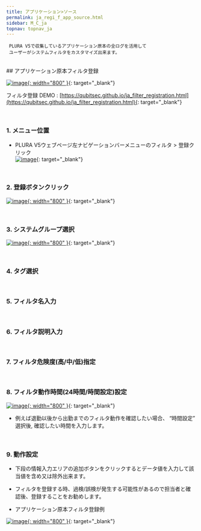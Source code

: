 ```yaml
---
title: アプリケーション>ソース
permalink: ja_regi_f_app_source.html
sidebar: M_C_ja
topnav: topnav_ja
---
```


     PLURA V5で収集しているアプリケーション原本の全ログを活用して
     ユーザーがシステムフィルタをカスタマイズ出来ます。

<br />
##  アプリケーション原本フィルタ登録

 [![image](/docs/images/Manual/common/regi/source/ja/1.PNG){: width="800" }](/docs/images/Manual/common/regi/source/ja/1.PNG){: target="_blank"}

フィルタ登録 DEMO : [https://qubitsec.github.io/ja_filter_registration.html](https://qubitsec.github.io/ja_filter_registration.html){: target="_blank"}

<br />

### 1. メニュー位置
- PLURA V5ウェブページ左ナビゲーションバーメニューのフィルタ > 登録クリック   
 [![image](/docs/images/Manual/common/regi/source/ja/2.PNG)](/docs/images/Manual/common/regi/source/ja/2.PNG){: target="_blank"}

<br />

### 2. 登録ボタンクリック
 [![image](/docs/images/Manual/common/regi/source/ja/3.PNG){: width="800" }](/docs/images/Manual/common/regi/source/ja/3.PNG){: target="_blank"}

<br />

### 3. システムグループ選択
 [![image](/docs/images/Manual/common/regi/source/ja/4.PNG){: width="800" }](/docs/images/Manual/common/regi/source/ja/4.PNG){: target="_blank"}

<br />

### 4. タグ選択

<br />

### 5. フィルタ名入力

<br />

### 6. フィルタ説明入力

<br />

### 7. フィルタ危険度(高/中/低)指定

<br />

### 8. フィルタ動作時間(24時間/時間設定)設定
 [![image](/docs/images/Manual/common/regi/source/ja/5.PNG){: width="800" }](/docs/images/Manual/common/regi/source/ja/5.PNG){: target="_blank"}

- 例えば退勤以後から出勤までのフィルタ動作を確認したい場合、 “時間設定” 選択後, 確認したい時間を入力します。

<br />

### 9. 動作設定

- 下段の情報入力エリアの追加ボタンをクリックするとデータ値を入力して該当値を含め又は除外出来ます。

- フィルタを登録する時、過検/誤検が発生する可能性があるので担当者と確認後、登録することをお勧めします。

- アプリケーション原本フィルタ登録例

 [![image](/docs/images/Manual/common/regi/source/ja/6.PNG){: width="800" }](/docs/images/Manual/common/regi/source/ja/6.PNG){: target="_blank"}
